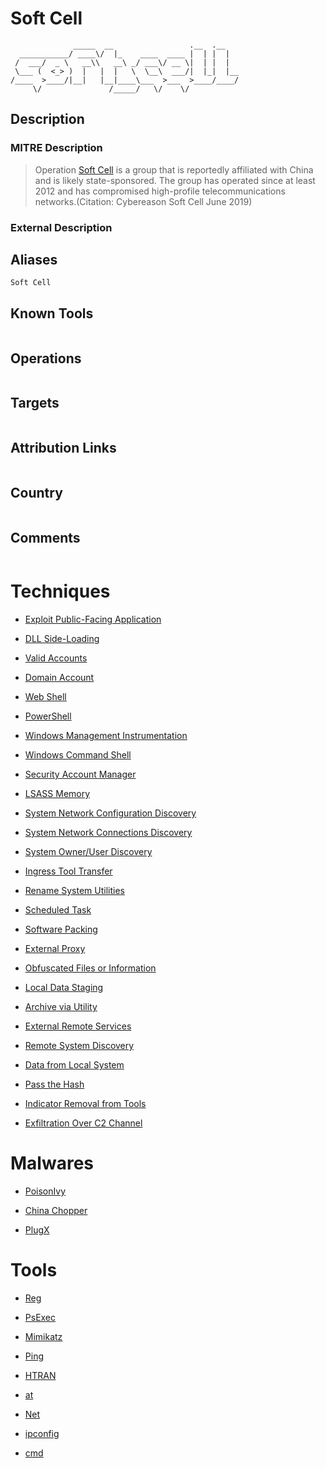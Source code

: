 
# Soft Cell

```
              _____  __                 .__  .__   
  ___________/ ____\/  |_    ____  ____ |  | |  |  
 /  ___/  _ \   __\\   __\ _/ ___\/ __ \|  | |  |  
 \___ (  <_> )  |   |  |   \  \__\  ___/|  |_|  |__
/____  >____/|__|   |__|____\___  >___  >____/____/
     \/               /_____/   \/    \/           

```

## Description

### MITRE Description

> Operation [Soft Cell](https://attack.mitre.org/groups/G0093) is a group that is reportedly affiliated with China and is likely state-sponsored. The group has operated since at least 2012 and has compromised high-profile telecommunications networks.(Citation: Cybereason Soft Cell June 2019)

### External Description

> 

## Aliases

```
Soft Cell
```

## Known Tools

```

```

## Operations

```

```

## Targets

```

```

## Attribution Links

```

```

## Country

```

```

## Comments

```

```

# Techniques


* [Exploit Public-Facing Application](../techniques/Exploit-Public-Facing-Application.md)

* [DLL Side-Loading](../techniques/DLL-Side-Loading.md)
    
* [Valid Accounts](../techniques/Valid-Accounts.md)
    
* [Domain Account](../techniques/Domain-Account.md)
    
* [Web Shell](../techniques/Web-Shell.md)
    
* [PowerShell](../techniques/PowerShell.md)
    
* [Windows Management Instrumentation](../techniques/Windows-Management-Instrumentation.md)
    
* [Windows Command Shell](../techniques/Windows-Command-Shell.md)
    
* [Security Account Manager](../techniques/Security-Account-Manager.md)
    
* [LSASS Memory](../techniques/LSASS-Memory.md)
    
* [System Network Configuration Discovery](../techniques/System-Network-Configuration-Discovery.md)
    
* [System Network Connections Discovery](../techniques/System-Network-Connections-Discovery.md)
    
* [System Owner/User Discovery](../techniques/System-Owner-User-Discovery.md)
    
* [Ingress Tool Transfer](../techniques/Ingress-Tool-Transfer.md)
    
* [Rename System Utilities](../techniques/Rename-System-Utilities.md)
    
* [Scheduled Task](../techniques/Scheduled-Task.md)
    
* [Software Packing](../techniques/Software-Packing.md)
    
* [External Proxy](../techniques/External-Proxy.md)
    
* [Obfuscated Files or Information](../techniques/Obfuscated-Files-or-Information.md)
    
* [Local Data Staging](../techniques/Local-Data-Staging.md)
    
* [Archive via Utility](../techniques/Archive-via-Utility.md)
    
* [External Remote Services](../techniques/External-Remote-Services.md)
    
* [Remote System Discovery](../techniques/Remote-System-Discovery.md)
    
* [Data from Local System](../techniques/Data-from-Local-System.md)
    
* [Pass the Hash](../techniques/Pass-the-Hash.md)
    
* [Indicator Removal from Tools](../techniques/Indicator-Removal-from-Tools.md)
    
* [Exfiltration Over C2 Channel](../techniques/Exfiltration-Over-C2-Channel.md)
    

# Malwares


* [PoisonIvy](../malwares/PoisonIvy.md)

* [China Chopper](../malwares/China-Chopper.md)
    
* [PlugX](../malwares/PlugX.md)
    

# Tools


* [Reg](../tools/Reg.md)

* [PsExec](../tools/PsExec.md)
    
* [Mimikatz](../tools/Mimikatz.md)
    
* [Ping](../tools/Ping.md)
    
* [HTRAN](../tools/HTRAN.md)
    
* [at](../tools/at.md)
    
* [Net](../tools/Net.md)
    
* [ipconfig](../tools/ipconfig.md)
    
* [cmd](../tools/cmd.md)
    
